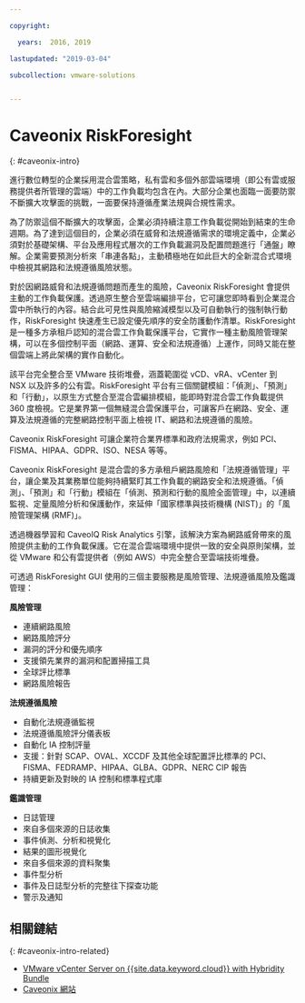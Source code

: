 ```yaml
---

copyright:

  years:  2016, 2019

lastupdated: "2019-03-04"

subcollection: vmware-solutions


---
```


# Caveonix RiskForesight
{: #caveonix-intro}

進行數位轉型的企業採用混合雲策略，私有雲和多個外部雲端環境（即公有雲或服務提供者所管理的雲端）中的工作負載均包含在內。大部分企業也面臨一面要防禦不斷擴大攻擊面的挑戰，一面要保持遵循產業法規與合規性需求。

為了防禦這個不斷擴大的攻擊面，企業必須持續注意工作負載從開始到結束的生命週期。為了達到這個目的，企業必須在威脅和法規遵循需求的環境定義中，企業必須對於基礎架構、平台及應用程式層次的工作負載漏洞及配置問題進行「通盤」瞭解。企業需要預測分析來「串連各點」，主動積極地在如此巨大的全新混合式環境中檢視其網路和法規遵循風險狀態。

對於因網路威脅和法規遵循問題而產生的風險，Caveonix RiskForesight 會提供主動的工作負載保護。透過原生整合至雲端編排平台，它可讓您即時看到企業混合雲中所執行的內容。結合此可見性與風險縮減模型以及可自動執行的強制執行動作，RiskForesight 快速產生已設定優先順序的安全防護動作清單。RiskForesight 是一種多方承租戶認知的混合雲工作負載保護平台，它實作一種主動風險管理架構，可以在多個控制平面（網路、運算、安全和法規遵循）上運作，同時又能在整個雲端上將此架構的實作自動化。

該平台完全整合至 VMware 技術堆疊，涵蓋範圍從 vCD、vRA、vCenter 到 NSX 以及許多的公有雲。RiskForesight 平台有三個關鍵模組：「偵測」、「預測」和「行動」，以原生方式整合至混合雲編排模組，能即時對混合雲工作負載提供 360 度檢視。它是業界第一個無縫混合雲保護平台，可讓客戶在網路、安全、運算及法規遵循的完整網路控制平面上檢視 IT、網路和法規遵循的風險。

Caveonix RiskForesight 可讓企業符合業界標準和政府法規需求，例如 PCI、FISMA、HIPAA、GDPR、ISO、NESA 等等。

Caveonix RiskForesight 是混合雲的多方承租戶網路風險和「法規遵循管理」平台，讓企業及其業務單位能夠持續緊盯其工作負載的網路安全和法規遵循。「偵測」、「預測」和「行動」模組在「偵測、預測和行動的風險全面管理」中，以連續監視、定量風險分析和保護動作，來延伸「國家標準與技術機構 (NIST)」的「風險管理架構 (RMF)」。

透過機器學習和 CaveoIQ Risk Analytics 引擎，該解決方案為網路威脅帶來的風險提供主動的工作負載保護。它在混合雲端環境中提供一致的安全與原則架構，並從 VMware 和公有雲提供者（例如 AWS）中完全整合至雲端技術堆疊。

可透過 RiskForesight GUI 使用的三個主要服務是風險管理、法規遵循風險及鑑識管理：

**風險管理**
-	連續網路風險
- 網路風險評分
-	漏洞的評分和優先順序
-	支援領先業界的漏洞和配置掃描工具
-	全球評比標準
-	網路風險報告

**法規遵循風險**
- 自動化法規遵循監視
-	法規遵循風險評分儀表板
-	自動化 IA 控制評量
-	支援：針對 SCAP、OVAL、XCCDF 及其他全球配置評比標準的 PCI、FISMA、FEDRAMP、HIPAA、GLBA、GDPR、NERC CIP 報告
-	持續更新及對映的 IA 控制和標準程式庫

**鑑識管理**
-	日誌管理
-	來自多個來源的日誌收集
-	事件偵測、分析和視覺化
-	結果的圖形視覺化
-	來自多個來源的資料聚集
-	事件型分析
-	事件及日誌型分析的完整往下探查功能
-	警示及通知

## 相關鏈結
{: #caveonix-intro-related}

*   [VMware vCenter Server on {{site.data.keyword.cloud}} with Hybridity Bundle](/docs/services/vmwaresolutions/archiref/vcs?topic=vmware-solutions-vcs-hybridity-intro)
*   [Caveonix 網站](https://www.caveonix.com/)
